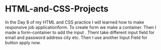 # HTML-and-CSS-Projects
In the Day 8 of my HTML and CSS practice I will learned how to make responsive job applicationform.
To create  form we make a container.
Then I made a form-container  to add the input .
ThenI take different  input field for email and password address city etc.
Then I use another Input Field for button apply now.


